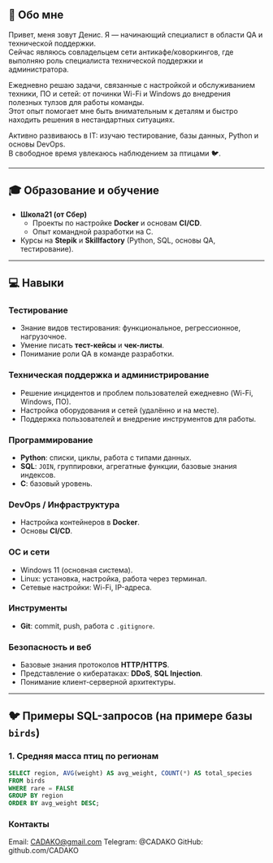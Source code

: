 ## 👤 Обо мне
Привет, меня зовут Денис.
Я — начинающий специалист в области QA и технической поддержки.  
Сейчас являюсь совладельцем сети антикафе/коворкингов, где выполняю роль специалиста технической поддержки и администратора.  

Ежедневно решаю задачи, связанные с настройкой и обслуживанием техники, ПО и сетей: от починки Wi-Fi и Windows до внедрения полезных тулзов для работы команды.  
Этот опыт помогает мне быть внимательным к деталям и быстро находить решения в нестандартных ситуациях.  

Активно развиваюсь в IT: изучаю тестирование, базы данных, Python и основы DevOps.  
В свободное время увлекаюсь наблюдением за птицами 🐦.  

---

## 🎓 Образование и обучение
- **Школа21 (от Сбер)**  
  - Проекты по настройке **Docker** и основам **CI/CD**.  
  - Опыт командной разработки на C.  
- Курсы на **Stepik** и **Skillfactory** (Python, SQL, основы QA, тестирование).  

---

## 💻 Навыки

### Тестирование
- Знание видов тестирования: функциональное, регрессионное, нагрузочное.  
- Умение писать **тест-кейсы** и **чек-листы**.  
- Понимание роли QA в команде разработки.  

### Техническая поддержка и администрирование
- Решение инцидентов и проблем пользователей ежедневно (Wi-Fi, Windows, ПО).  
- Настройка оборудования и сетей (удалённо и на месте).  
- Поддержка пользователей и внедрение инструментов для работы.  

### Программирование
- **Python**: списки, циклы, работа с типами данных.  
- **SQL**: `JOIN`, группировки, агрегатные функции, базовые знания индексов.  
- **C**: базовый уровень.  

### DevOps / Инфраструктура
- Настройка контейнеров в **Docker**.  
- Основы **CI/CD**.  

### ОС и сети
- Windows 11 (основная система).  
- Linux: установка, настройка, работа через терминал.  
- Сетевые настройки: Wi-Fi, IP-адреса.  

### Инструменты
- **Git**: commit, push, работа с `.gitignore`.  

### Безопасность и веб
- Базовые знания протоколов **HTTP/HTTPS**.  
- Представление о кибератаках: **DDoS**, **SQL Injection**.  
- Понимание клиент-серверной архитектуры.  

---

## 🐦 Примеры SQL-запросов (на примере базы `birds`)

### 1. Средняя масса птиц по регионам
```sql
SELECT region, AVG(weight) AS avg_weight, COUNT(*) AS total_species
FROM birds
WHERE rare = FALSE
GROUP BY region
ORDER BY avg_weight DESC;
```

### Контакты

Email: CADAKO@gmail.com
Telegram: @CADAKO
GitHub: github.com/CADAKO
